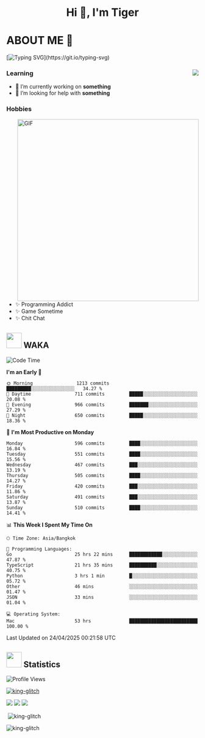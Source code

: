 <h1 align="center">Hi 👋, I'm Tiger</h1>




# ABOUT ME 💬

[![Typing SVG](https://readme-typing-svg.herokuapp.com?color=22F771&vCenter=true&lines=A+perssionate+developer+from+nowhere.)](https://git.io/typing-svg)

<div>
 <img align="right" src="https://spotify-github-profile.vercel.app/api/view?uid=12129734423&cover_image=false&theme=default&bar_color=22d016&bar_color_cover=true" />
 <h3>Learning</h3>
 
 <ul>
  <li>🔭 I’m currently working on <b>something</b></li>
  <li>🤝 I’m looking for help with <b>something</b></li>
 </ul>
 
</div>
<div>
 <h3>Hobbies</h3>
 <img align="right" height="475px"  alt="GIF" src="https://i.pinimg.com/originals/1f/b7/db/1fb7dbee557e5ed509f7517da8a84d58.gif" />
 <ul>
  <li>✨ Programming Addict</li>
  <li>✨ Game Sometime</li>
  <li>✨ Chit Chat</li>
 </ul>
 
</div>



## <img height="40" src="https://raw.githubusercontent.com/innng/innng/master/assets/kyubey.gif"/> WAKA

<!--START_SECTION:waka-->
![Code Time](http://img.shields.io/badge/Code%20Time-3%2C784%20hrs%2035%20mins-blue)

**I'm an Early 🐤** 

```text
🌞 Morning                1213 commits        █████████░░░░░░░░░░░░░░░░   34.27 % 
🌆 Daytime                711 commits         █████░░░░░░░░░░░░░░░░░░░░   20.08 % 
🌃 Evening                966 commits         ███████░░░░░░░░░░░░░░░░░░   27.29 % 
🌙 Night                  650 commits         █████░░░░░░░░░░░░░░░░░░░░   18.36 % 
```
📅 **I'm Most Productive on Monday** 

```text
Monday                   596 commits         ████░░░░░░░░░░░░░░░░░░░░░   16.84 % 
Tuesday                  551 commits         ████░░░░░░░░░░░░░░░░░░░░░   15.56 % 
Wednesday                467 commits         ███░░░░░░░░░░░░░░░░░░░░░░   13.19 % 
Thursday                 505 commits         ████░░░░░░░░░░░░░░░░░░░░░   14.27 % 
Friday                   420 commits         ███░░░░░░░░░░░░░░░░░░░░░░   11.86 % 
Saturday                 491 commits         ███░░░░░░░░░░░░░░░░░░░░░░   13.87 % 
Sunday                   510 commits         ████░░░░░░░░░░░░░░░░░░░░░   14.41 % 
```


📊 **This Week I Spent My Time On** 

```text
🕑︎ Time Zone: Asia/Bangkok

💬 Programming Languages: 
Go                       25 hrs 22 mins      ████████████░░░░░░░░░░░░░   47.87 % 
TypeScript               21 hrs 35 mins      ██████████░░░░░░░░░░░░░░░   40.75 % 
Python                   3 hrs 1 min         █░░░░░░░░░░░░░░░░░░░░░░░░   05.72 % 
Other                    46 mins             ░░░░░░░░░░░░░░░░░░░░░░░░░   01.47 % 
JSON                     33 mins             ░░░░░░░░░░░░░░░░░░░░░░░░░   01.04 % 

💻 Operating System: 
Mac                      53 hrs              █████████████████████████   100.00 % 
```


 Last Updated on 24/04/2025 00:21:58 UTC
<!--END_SECTION:waka-->
## <img height="40" src="https://raw.githubusercontent.com/innng/innng/master/assets/kyubey.gif"/> Statistics
![Profile Views](https://komarev.com/ghpvc/?username=king-glitch)  

<p align="left"> 
 <a href="https://github.com/ryo-ma/github-profile-trophy">
  <img src="https://github-profile-trophy.vercel.app/?username=king-glitch&theme=dracula" alt="king-glitch" />
 </a> </p>

![](https://github-profile-summary-cards.vercel.app/api/cards/profile-details?username=king-glitch&theme=dracula)
![](https://github-profile-summary-cards.vercel.app/api/cards/stats?username=king-glitch&theme=dracula) 
![](https://github-profile-summary-cards.vercel.app/api/cards/productive-time?username=king-glitch&theme=dracula)


<p>&nbsp;<img align="center" src="https://github-readme-stats.vercel.app/api?username=king-glitch&theme=dracula" alt="king-glitch" /></p>

<p><img align="center" src="https://github-readme-streak-stats.herokuapp.com/?user=king-glitch&theme=dracula" alt="king-glitch" /></p>
